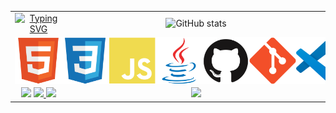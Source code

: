 <header style="width = 100%;">
  <table>
    <tr>
      <td><a href="https://git.io/typing-svg"><img src="https://readme-typing-svg.demolab.com?font=Alegreya&weight=600&size=42&duration=2000&pause=50&color=C792EA&background=292D3E&center=true&vCenter=true&random=false&width=600&height=200&lines=Gabriel+Setznagl+;Front-End+Developer" alt="Typing SVG" /></a>
      </td>
      <td><img src="https://github-readme-stats.vercel.app/api?username=Setznagl&theme=material-palenight&show_icons=true" alt="GitHub stats"></td>
    </tr>
    <tr>
      <td><div style="display: flex; justify-content: space-around; align-items: center; flex-flow: "row-wrap">
        <img alt="HTML" height="75" width="100" src="https://raw.githubusercontent.com/devicons/devicon/master/icons/html5/html5-original.svg">
        <img alt="CSS" height="75" width="100" src="https://raw.githubusercontent.com/devicons/devicon/master/icons/css3/css3-original.svg">
        <img alt="JS" height="75" width="100" src="https://raw.githubusercontent.com/devicons/devicon/master/icons/javascript/javascript-plain.svg">
        <img alt="Java" height="75" width="100" src="https://raw.githubusercontent.com/devicons/devicon/master/icons/java/java-original.svg">
        <img alt="Github" height="75" width="100" src="https://raw.githubusercontent.com/devicons/devicon/master/icons/github/github-original.svg">
        <img alt="GIT" height="75" width="100" src="https://raw.githubusercontent.com/devicons/devicon/master/icons/git/git-original.svg">
        <img alt="VScode" height="75" width="100" src="https://raw.githubusercontent.com/devicons/devicon/master/icons/vscode/vscode-original.svg">
        <img alt="Notion" height="75" width="100" src="https://raw.githubusercontent.com/devicons/devicon/master/icons/notion/notion-original.svg">
        <img alt="NodeJS" height="75" width="100" src="https://raw.githubusercontent.com/devicons/devicon/master/icons/nodejs/nodejs-original.svg">
        <img alt="Angular" height="75" width="100" src="https://raw.githubusercontent.com/devicons/devicon/master/icons/angular/angular-original.svg">
        <img alt="Azure" height="75" width="100" src="https://raw.githubusercontent.com/devicons/devicon/master/icons/azure/azure-original.svg">
        <img alt="MySQL" height="75" width="100" src="https://raw.githubusercontent.com/devicons/devicon/master/icons/mysql/mysql-original-wordmark.svg"> 
        <!-- <img alt="" height="75" width="100" src="https://raw.githubusercontent.com/devicons/devicon/master/"> -->
      </div></td>
      <td><img src="https://raw.githubusercontent.com/MicaelliMedeiros/micaellimedeiros/master/image/computer-illustration.png" alt="ilustração de um computador" min-width="400px" max-width="400px" width="400px" align="right"></td>
    </tr>
    <tr>
      <td><div> 
        <a href = "mailto:comercialgabrielsetznagl@gmail.com"><img src="https://img.shields.io/badge/-Gmail-%23333?style=for-the-badge&logo=gmail&logoColor=white" target="_blank"></a>
        <a href="https://www.linkedin.com/in/gabriel-setznagl/" target="_blank"><img src="https://img.shields.io/badge/-LinkedIn-%230077B5?style=for-the-badge&logo=linkedin&logoColor=white" target="_blank">  
        <a href="https://discord.gg/K5SFPb3j47" target="_blank"><img src="https://img.shields.io/badge/Discord-7289DA?style=for-the-badge&logo=discord&logoColor=white" target="_blank"></a>
      </div></td>
      <td><img src="https://discord.com/channels/1213956726714535966/1213958482101805126/1213958629921788084"></td>
    </tr>
  </table>
</header>



